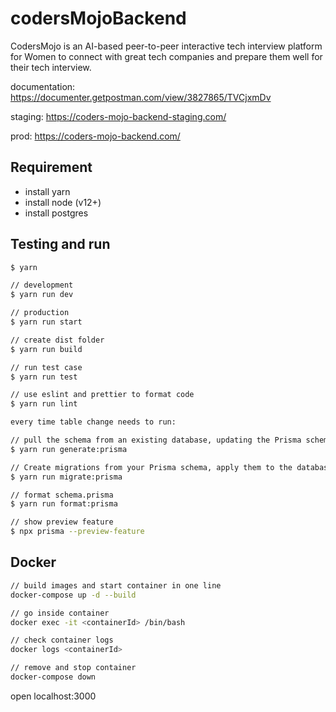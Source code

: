 # codersMojoBackend

CodersMojo is an AI-based peer-to-peer interactive tech interview platform for Women to connect with great tech companies and prepare them well for their tech interview.

documentation: <https://documenter.getpostman.com/view/3827865/TVCjxmDv>

staging: <https://coders-mojo-backend-staging.com/>

prod: <https://coders-mojo-backend.com/>

## Requirement

- install yarn
- install node (v12+)
- install postgres

## Testing and run

```zsh
$ yarn

// development
$ yarn run dev

// production
$ yarn run start

// create dist folder
$ yarn run build

// run test case
$ yarn run test

// use eslint and prettier to format code
$ yarn run lint
```

```zsh
every time table change needs to run:

// pull the schema from an existing database, updating the Prisma schema, generate artifacts (e.g. Prisma Client)
$ yarn run generate:prisma

// Create migrations from your Prisma schema, apply them to the database, generate artifacts (e.g. Prisma Client)
$ yarn run migrate:prisma

// format schema.prisma
$ yarn run format:prisma

// show preview feature
$ npx prisma --preview-feature
```

## Docker

```zsh
// build images and start container in one line
docker-compose up -d --build

// go inside container
docker exec -it <containerId> /bin/bash

// check container logs
docker logs <containerId>

// remove and stop container
docker-compose down
```

open localhost:3000

